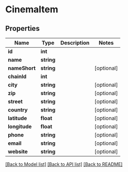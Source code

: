 # CinemaItem

## Properties
Name | Type | Description | Notes
------------ | ------------- | ------------- | -------------
**id** | **int** |  | 
**name** | **string** |  | 
**nameShort** | **string** |  | [optional] 
**chainId** | **int** |  | 
**city** | **string** |  | [optional] 
**zip** | **string** |  | [optional] 
**street** | **string** |  | [optional] 
**country** | **string** |  | [optional] 
**latitude** | **float** |  | [optional] 
**longitude** | **float** |  | [optional] 
**phone** | **string** |  | [optional] 
**email** | **string** |  | [optional] 
**website** | **string** |  | [optional] 

[[Back to Model list]](../../README.md#documentation-for-models) [[Back to API list]](../../README.md#documentation-for-api-endpoints) [[Back to README]](../../README.md)

